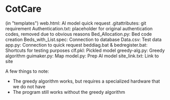 # CotCare
 
 (in "templates") web.html: AI model quick request
 .gitattributes: git requirement
 Authentication.txt: placeholder for original authentication codes, removed due to obvious reasons
 Bed_Allocation.py: Bed code creation
 Beds_with_List.spec: Connection to database
 Data.csv: Test data
 app.py: Connection to quick request
 beddiag.bat & bedregister.bat: Shortcuts for testing purposes
 clf.pkl: Pickled model
 greedy-alg.py: Greedy algorithm
 guimaker.py: Map
 model.py: Prep AI model
 site_link.txt: Link to site

A few things to note:
- The greedy algorithm works, but requires a specialized hardware that we do not have
- The program still works without the greedy algorithm
